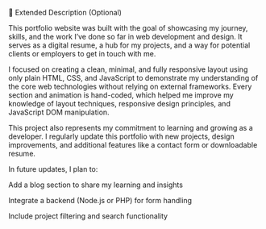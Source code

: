 
🧾 Extended Description (Optional)

This portfolio website was built with the goal of showcasing my journey, skills, and the work I’ve done so far in web development and design. It serves as a digital resume, a hub for my projects, and a way for potential clients or employers to get in touch with me.

I focused on creating a clean, minimal, and fully responsive layout using only plain HTML, CSS, and JavaScript to demonstrate my understanding of the core web technologies without relying on external frameworks. Every section and animation is hand-coded, which helped me improve my knowledge of layout techniques, responsive design principles, and JavaScript DOM manipulation.

This project also represents my commitment to learning and growing as a developer. I regularly update this portfolio with new projects, design improvements, and additional features like a contact form or downloadable resume.

In future updates, I plan to:

Add a blog section to share my learning and insights

Integrate a backend (Node.js or PHP) for form handling

Include project filtering and search functionality
